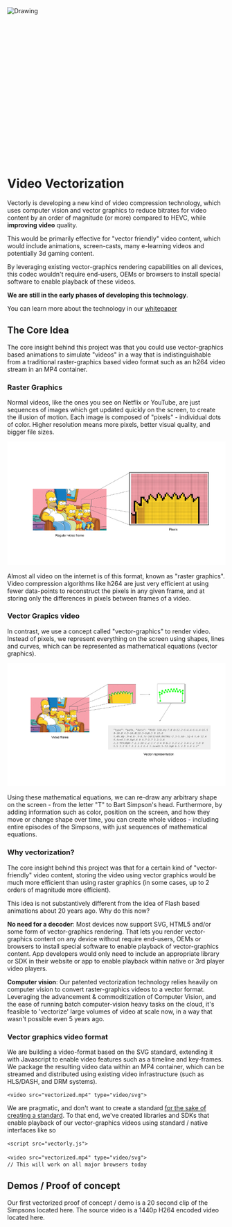
<img src="../img/vector-graphics.png" alt="Drawing" style="height: 350px; display: block; margin: auto;"/>


# Video Vectorization


Vectorly is developing a new kind of video compression technology, which uses computer vision and vector graphics to reduce bitrates for video content by an order of magnitude (or more) compared to HEVC, while **improving video** quality. 

This would be primarily effective for "vector friendly" video content, which would include animations, screen-casts, many e-learning videos and potentially 3d gaming content. 

By leveraging existing vector-graphics rendering capabilities on all devices, this codec wouldn't require end-users, OEMs or browsers to install special software to enable playback of these videos.

__We are still in the early phases of developing this technology__.

You can learn more about the technology in our [whitepaper](https://files.vectorly.io/whitepaper.pdf)


## The Core Idea

The core insight behind this project was that you could use vector-graphics based animations to simulate "videos" in a way that is indistinguishable from a traditional raster-graphics based video format such as an h264 video stream in an MP4 container.


### Raster Graphics

Normal videos, like the ones you see on Netflix or YouTube, are just sequences of images which get updated quickly on the screen, to create the illusion of motion. Each image is composed of "pixels" - individual dots of color. Higher resolution means more pixels, better visual quality, and bigger file sizes.

![Pixel-Based](img/pixels.png)

Almost all video on the internet is of this format, known as "raster graphics". Video compression algorithms like h264 are just very efficient at using fewer data-points to reconstruct the pixels in any given frame, and at storing only the differences in pixels between frames of a video. 


### Vector Grapics video

In contrast, we use a concept called "vector-graphics" to render video. Instead of pixels, we represent everything on the screen using shapes, lines and curves, which can be represented as mathematical equations (vector graphics).


![Vector-Based](img/vector2.png)


Using these mathematical equations, we can re-draw any arbitrary shape on the screen - from the letter "T" to Bart Simpson's head. Furthermore, by adding information such as color, position on the screen, and how they move or change shape over time, you can create whole videos - including entire episodes of the Simpsons, with just sequences of mathematical equations.


### Why vectorization?

The core insight behind this project was that for a certain kind of "vector-friendly" video content, storing the video using vector graphics would be much more efficient than using raster graphics (in some cases, up to 2 orders of magnitude more efficient).


This idea is not substantively different from the idea of Flash based animations about 20 years ago. Why do this now?

**No need for a decoder**: Most devices now support SVG, HTML5 and/or some form of vector-graphics rendering. That lets you render vector-graphics content on any device without require end-users, OEMs or browsers to install special software to enable playback of vector-graphics content. App developers would only need to include an appropriate library or SDK in their website or app to enable playback within native or 3rd player video players.

**Computer vision**: Our patented vectorization technology relies heavily on computer vision to convert raster-graphics videos to a vector format. Leveraging the advancement & commoditization of Computer Vision, and the ease of running batch computer-vision heavy tasks on the cloud, it's feasible to 'vectorize' large volumes of video at scale now, in a way that wasn't possible even 5 years ago.

 
### Vector graphics video format
 
We are building a video-format based on the SVG standard, extending it with Javascript to enable video features such as a timeline and key-frames. We package the resulting video data within an MP4 container, which can be streamed and distributed using existing video infrastructure (such as HLS/DASH, and DRM systems).

    <video src="vectorized.mp4" type="video/svg">

We are pragmatic, and don't want to create a standard [for the sake of creating a standard](https://xkcd.com/927/).  To that end, we've created libraries and SDKs that enable playback of our vector-graphics videos using standard / native interfaces like so

    <script src="vectorly.js">

    <video src="vectorized.mp4" type="video/svg">
    // This will work on all major browsers today


## Demos / Proof of concept

Our first vectorized proof of concept / demo is a 20 second clip of the Simpsons located here.  The source video is a 1440p H264 encoded video located here.









